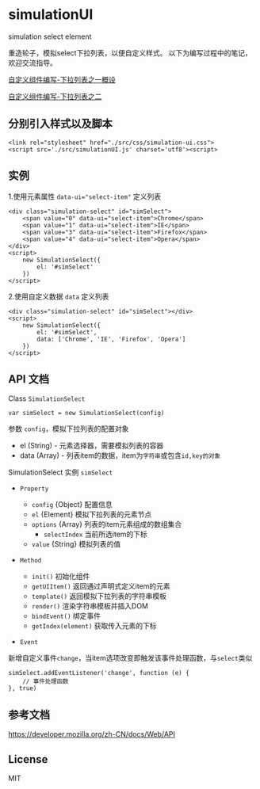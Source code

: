 # simulationUI
simulation select element

重造轮子，模拟select下拉列表，以便自定义样式。
以下为编写过程中的笔记，欢迎交流指导。

[自定义组件编写-下拉列表之一概设](https://github.com/loshafee/simulationUI/blob/master/doc/自定义组件编写-下拉列表之一概设)

[自定义组件编写-下拉列表之二]()

## 分别引入样式以及脚本
    <link rel="stylesheet" href="./src/css/simulation-ui.css">
    <script src='./src/simulationUI.js' charset='utf8'><script>

## 实例
1.使用元素属性 `data-ui="select-item"` 定义列表

    <div class="simulation-select" id="simSelect">
        <span value="0" data-ui="select-item">Chrome</span>
        <span value="1" data-ui="select-item">IE</span>
        <span value="3" data-ui="select-item">Firefox</span>
        <span value="4" data-ui="select-item">Opera</span>
    </div>
    <script>
        new SimulationSelect({
            el: '#simSelect'
        })
    </script>


2.使用自定义数据 `data` 定义列表
    
    <div class="simulation-select" id="simSelect"></div>
    <script>
        new SimulationSelect({
            el: '#simSelect',
            data: ['Chrome', 'IE', 'Firefox', 'Opera']
        })
    </script>

## API 文档

Class `SimulationSelect`

    var simSelect = new SimulationSelect(config)

参数 `config`，模拟下拉列表的配置对象
- el (String) - 元素选择器，需要模拟列表的容器
- data (Array) - 列表item的数据，item为`字符串`或包含`id,key的对象`

SimulationSelect 实例 `simSelect`
- `Property`
    - `config` {Object} 配置信息
    - `el` {Element} 模拟下拉列表的元素节点
    - `options` {Array} 列表的item元素组成的数组集合
        - `selectIndex` 当前所选item的下标
    - `value` {String} 模拟列表的值

- `Method`
    - `init()` 初始化组件
    - `getUIItem()` 返回通过声明式定义item的元素
    - `template()` 返回模拟下拉列表的字符串模板
    -  `render()` 渲染字符串模板并插入DOM
    - `bindEvent()` 绑定事件
    - `getIndex(element)`  获取传入元素的下标
- `Event`

新增自定义事件`change`，当item选项改变即触发该事件处理函数，与`select`类似

    simSelect.addEventListener('change', function (e) {
        // 事件处理函数
    }, true)

## 参考文档

https://developer.mozilla.org/zh-CN/docs/Web/API

## License
MIT
